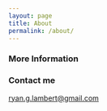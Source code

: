 ```yaml
---
layout: page
title: About
permalink: /about/
---
```




### More Information



### Contact me

[ryan.g.lambert@gmail.com](mailto:email@domain.com)
